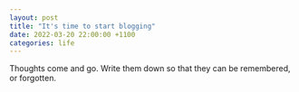 ```yaml
---
layout: post
title: "It's time to start blogging"
date: 2022-03-20 22:00:00 +1100
categories: life
---
```


Thoughts come and go. Write them down so that they can be remembered, or forgotten.
